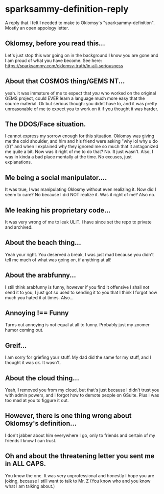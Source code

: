 # sparksammy-definition-reply
A reply that I felt I needed to make to Oklomsy's "sparksammy-definition". Mostly an open appology letter.

## Oklomsy, before you read this...
Let's just stop this war going on in the background I know you are gone and I am proud of what you have become. See here: https://sparksammy.com/oklomsy-truth/in-all-seriousness

## About that COSMOS thing/GEMS NT...
yeah. it was immature of me to expect that *you* who worked on the original GEMS project, could EVER learn a language much more easy that the source material. Ok but serious though: you didnt have to, and it was pretty unreasonable of me to expect you to work on it if you thought it was harder.

## The DDOS/Face situation.
I cannot express my sorrow enough for this situation. Oklomsy was giving me the cold shoulder, and him and his friend were asking "why lol why u do (*X*)" and when I explained why they ignored me so much that it antagonized me quite a bit. Now was it right of me to do that? No. It just wasn't. Also, I was in kinda a bad place mentally at the time. No excuses, just explanations.

## Me being a social manipulator....
It was true, I was manipulating Oklosmy without even realizing it. Now did I seem to care? No because I did NOT realize it. Was it right of me? Also no.

## Me leaking his proprietary code...
It was very wrong of me to leak ULIT. I have since set the repo to private and archived.

## About the beach thing...
Yeah your right. You deserved a break, I was just mad because you didn't tell me much of what was going on, if anything at all!

## About the arabfunny...
I still think arabfunny is funny, however if you find it offensive I shall not send it to you, I just got so used to sending it to you that I think I forgot how much you hated it at times. Also...

## Annoying !== Funny
Turns out annoying is not equal at all to funny. Probably just my zoomer humor coming out.

## Greif...
I am sorry for griefing your stuff. My dad did the same for my stuff, and I thought it was ok. It wasn't.

## About the cloud thing...
Yeah, I removed you from my cloud, but that's just because I didn't trust you with admin powers, and I forgot how to demote people on GSuite. Plus I was too mad at you to figgure it out.

## However, there is one thing wrong about Oklomsy's definition...
I don't jabber about him everywhere I go, only to friends and certain of my friends I know I can trust.

## Oh and about the threatening letter you sent me in ALL CAPS.
You know the one. It was very unprofessional and honestly I hope you are joking, because I still want to talk to Mr. Z (You know who and you know what I am talking about.)

